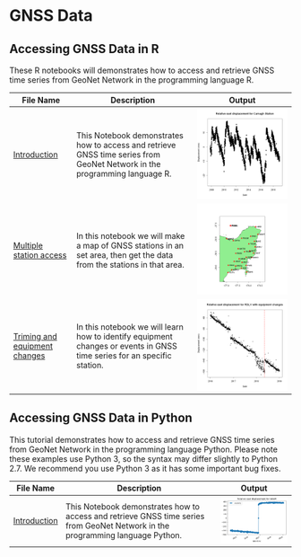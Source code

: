 # GNSS Data 

 ## Accessing GNSS Data in R ##
 
These R notebooks will demonstrates how to access and retrieve GNSS time series from GeoNet Network in the programming language R.

File Name                     | Description  | Output
----------------------------- | -------------|---------------------------------------
[Introduction](R/Introduction_to_GNSS_data_using_FITS_in_R.ipynb)|This Notebook demonstrates how to access and retrieve GNSS time series from GeoNet Network in the programming language R. | <img src="R/plot.png">
[Multiple station access](R/Multiple_station_access_for_GNSS_data_in_R.ipynb)|In this notebook we will make a map of GNSS stations in an set area, then get the data from the stations in that area. | <img src="R/map.png">
[Triming and equipment changes](R/Triming_and_equipment_changes_for_GNSS_data.ipynb)|In this notebook we will learn how to identify equipment changes or events in GNSS time series for an specific station.|<img src="R/equipment_changes.png">

## Accessing GNSS Data in Python ##

This tutorial demonstrates how to access and retrieve GNSS time series from GeoNet Network in the programming language Python. Please note these examples use Python 3, so the syntax may differ slightly to Python 2.7. We recommend you use Python 3 as it has some important bug fixes.

File Name                     | Description | Output
----------------------------- | ------------| ----------
[Introduction](Python/Introduction_GeoNet's_GNSS_data.ipynb)|This Notebook demonstrates how to access and retrieve GNSS time series from GeoNet Network in the programming language Python. |<img src="Python/plot.png">
